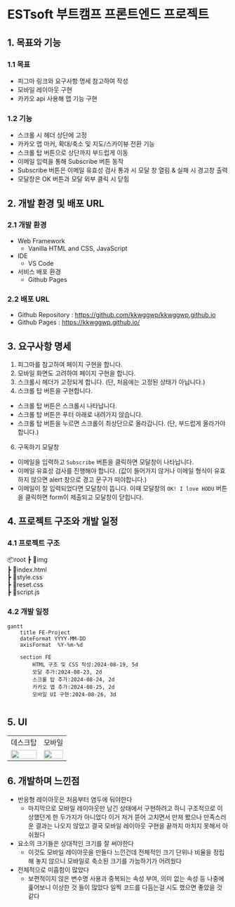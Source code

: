 # ESTsoft 부트캠프 프론트엔드 프로젝트

## 1. 목표와 기능

### 1.1 목표
- 피그마 링크와 요구사항 명세 참고하여 작성
- 모바일 레이아웃 구현
- 카카오 api 사용해 맵 기능 구현

### 1.2 기능
- 스크롤 시 헤더 상단에 고정
- 카카오 맵 마커, 확대/축소 및 지도/스카이뷰 전환 기능
- 스크롤 탑 버튼으로 상단까지 부드럽게 이동
- 이메일 입력을 통해 Subscribe 버튼 동작
- Subscribe 버튼은 이메일 유효성 검사 통과 시 모달 창 열림 & 실패 시 경고창 출력
- 모달창은 OK 버튼과 모달 외부 클릭 시 닫힘

## 2. 개발 환경 및 배포 URL

### 2.1 개발 환경
- Web Framework
  - Vanilla HTML and CSS, JavaScript
- IDE
  - VS Code
- 서비스 배포 환경
  - Github Pages

### 2.2 배포 URL
- Github Repository : https://github.com/kkwggwp/kkwggwp.github.io
- Github Pages : https://kkwggwp.github.io/

## 3. 요구사항 명세
1. 피그마를 참고하여 페이지 구현을 합니다.
2. 모바일 화면도 고려하여 페이지 구현을 합니다.
3. 스크롤시 헤더가 고정되게 합니다. (단, 처음에는 고정된 상태가 아닙니다.)
4. 스크롤 탑 버튼을 구현합니다.
  - 스크롤 탑 버튼은 스크롤시 나타납니다.
  - 스크롤 탑 버튼은 푸터 아래로 내려가지 않습니다.
  - 스크롤 탑 버튼을 누르면 스크롤이 최상단으로 올라갑니다. (단, 부드럽게 올라가야 합니다.)
6. 구독하기 모달창
  - 이메일을 입력하고 `Subscribe` 버튼을 클릭하면 모달창이 나타납니다.
  - 이메일 유효성 검사를 진행해야 합니다. (값이 들어가지 않거나 이메일 형식이 유효하지 않으면 alert 창으로 경고 문구가 떠야합니다.)
  - 이메일이 잘 입력되었다면 모달창이 뜹니다. 이때 모달창의 `OK! I love HODU` 버튼을 클릭하면 form이 제출되고 모달창이 닫힙니다.

## 4. 프로젝트 구조와 개발 일정
### 4.1 프로젝트 구조
📦root
 ┣ 📂img  
 ┣ 📜index.html  
 ┣ 📜style.css  
 ┣ 📜reset.css  
 ┣ 📜script.js  

### 4.2 개발 일정
```mermaid
gantt
    title FE-Project
    dateFormat YYYY-MM-DD
    axisFormat  %Y-%m-%d
    
    section FE
        HTML 구조 및 CSS 작성:2024-08-19, 5d
        모달 추가:2024-08-23, 2d
        스크롤 탑 추가:2024-08-24, 2d
        카카오 맵 추가:2024-08-25, 2d
        모바일 UI 구현:2024-08-26, 3d
       
```    

## 5. UI
<table>
    <tbody>
        <tr>
            <td>데스크탑</td>
            <td>모바일</td>
        </tr>
        <tr>
            <td>
		          <img src="Animation1.gif" width="100%">
            </td>
            <td>
                <img src="Animation2.gif" width="100%">
            </td>
        </tr>
    </tbody>
</table>

## 6. 개발하며 느낀점
- 반응형 레이아웃은 처음부터 염두에 둬야한다
  - 마지막으로 모바일 레이아웃만 남긴 상태에서 구현하려고 하니 구조적으로 이상했던게 한 두가지가 아니었다 이거 저거 뜯어 고치면서 만져 봤으나 만족스러운 결과는 나오지 않았고 결국 모바일 레이아웃 구현을 끝까지 마치지 못해서 아쉬웠다
- 요소의 크기들은 상대적인 크기를 잘 써야한다
  - 이것도 모바일 레이아웃을 만들다 느낀건데 전체적인 크기 단위나 비율을 정립해 놓지 않으니 모바일로 축소된 크기를 가늠하기가 어려웠다
- 전체적으로 미흡함이 많았다
  - 보편적이지 않은 변수명 사용과 중복되는 속성 부여, 의미 없는 속성 등 나중에 훑어보니 이상한 것 들이 많았다 일찍 코드를 다듬는걸 시도 했으면 좋았을 것 같다
